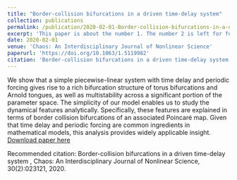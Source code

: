 ```yaml
---
title: "Border-collision bifurcations in a driven time-delay system"
collection: publications
permalink: /publication/2020-02-01-Border-collision-bifurcations-in-a-driven-time-delay-system
excerpt: 'This paper is about the number 1. The number 2 is left for future work.'
date: 2020-02-01
venue: 'Chaos: An Interdisciplinary Journal of Nonlinear Science'
paperurl: 'https://doi.org/10.1063/1.5119982'
citation: 'Border-collision bifurcations in a driven time-delay system , Chaos: An Interdisciplinary Journal of Nonlinear Science, 30(2):023121, 2020.'
---
```

We show that a simple piecewise-linear system with time delay and periodic forcing gives rise to a rich bifurcation structure of torus bifurcations and Arnold tongues, as well as multistability across a significant portion of the parameter space. The simplicity of our model enables us to study the dynamical features analytically. Specifically, these features are explained in terms of border collision bifurcations of an associated Poincaré map. Given that time delay and periodic forcing are common ingredients in mathematical models, this analysis provides widely applicable insight. 
[Download paper here](https://doi.org/10.1063/1.5119982)

Recommended citation: Border-collision bifurcations in a driven time-delay system , Chaos: An Interdisciplinary Journal of Nonlinear Science, 30(2):023121, 2020.
